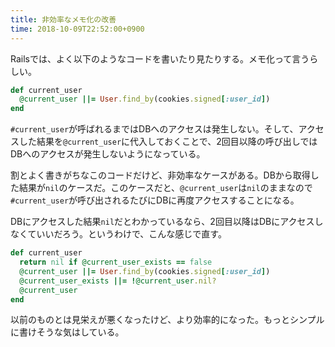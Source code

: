 ```yaml
---
title: 非効率なメモ化の改善
time: 2018-10-09T22:52:00+0900
---
```


Railsでは、よく以下のようなコードを書いたり見たりする。メモ化って言うらしい。

```ruby
def current_user
  @current_user ||= User.find_by(cookies.signed[:user_id])
end
```

`#current_user`が呼ばれるまではDBへのアクセスは発生しない。そして、アクセスした結果を`@current_user`に代入しておくことで、2回目以降の呼び出しではDBへのアクセスが発生しないようになっている。

割とよく書きがちなこのコードだけど、非効率なケースがある。DBから取得した結果が`nil`のケースだ。このケースだと、`@current_user`は`nil`のままなので`#current_user`が呼び出されるたびにDBに再度アクセスすることになる。

DBにアクセスした結果`nil`だとわかっているなら、2回目以降はDBにアクセスしなくていいだろう。というわけで、こんな感じで直す。

```ruby
def current_user
  return nil if @current_user_exists == false
  @current_user ||= User.find_by(cookies.signed[:user_id])
  @current_user_exists ||= !@current_user.nil?
  @current_user
end
```

以前のものとは見栄えが悪くなったけど、より効率的になった。もっとシンプルに書けそうな気はしている。
